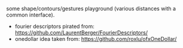 some shape/contours/gestures playground (various distances with a common interface).

* fourier descriptors pirated from: https://github.com/LaurentBerger/FourierDescriptors/
* onedollar idea taken from: https://github.com/roxlu/ofxOneDollar/

